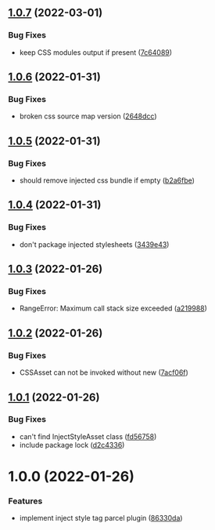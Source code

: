 ## [1.0.7](https://github.com/AndyOGo/parcel-plugin-inject-style-tag/compare/v1.0.6...v1.0.7) (2022-03-01)


### Bug Fixes

* keep CSS modules output if present ([7c64089](https://github.com/AndyOGo/parcel-plugin-inject-style-tag/commit/7c64089c7c64198e00cae0448cc6c56129f96068))

## [1.0.6](https://github.com/AndyOGo/parcel-plugin-inject-style-tag/compare/v1.0.5...v1.0.6) (2022-01-31)


### Bug Fixes

* broken css source map version ([2648dcc](https://github.com/AndyOGo/parcel-plugin-inject-style-tag/commit/2648dcc791b94335da1ed23f97fc9f9806961a59))

## [1.0.5](https://github.com/AndyOGo/parcel-plugin-inject-style-tag/compare/v1.0.4...v1.0.5) (2022-01-31)


### Bug Fixes

* should remove injected css bundle if empty ([b2a6fbe](https://github.com/AndyOGo/parcel-plugin-inject-style-tag/commit/b2a6fbeb67a08264c844a2af3db0ef85b33fa234))

## [1.0.4](https://github.com/AndyOGo/parcel-plugin-inject-style-tag/compare/v1.0.3...v1.0.4) (2022-01-31)


### Bug Fixes

* don't package injected stylesheets ([3439e43](https://github.com/AndyOGo/parcel-plugin-inject-style-tag/commit/3439e437fc41d3dad9f12edb99741b66baf9e801))

## [1.0.3](https://github.com/AndyOGo/parcel-plugin-inject-style-tag/compare/v1.0.2...v1.0.3) (2022-01-26)


### Bug Fixes

* RangeError: Maximum call stack size exceeded ([a219988](https://github.com/AndyOGo/parcel-plugin-inject-style-tag/commit/a2199880f6cffd8815cfeae4fe357eab91926542))

## [1.0.2](https://github.com/AndyOGo/parcel-plugin-inject-style-tag/compare/v1.0.1...v1.0.2) (2022-01-26)


### Bug Fixes

* CSSAsset can not be invoked without new ([7acf06f](https://github.com/AndyOGo/parcel-plugin-inject-style-tag/commit/7acf06f4531dd21a19a1a44e76532fffb631a098))

## [1.0.1](https://github.com/AndyOGo/parcel-plugin-inject-style-tag/compare/v1.0.0...v1.0.1) (2022-01-26)


### Bug Fixes

* can't find InjectStyleAsset class ([fd56758](https://github.com/AndyOGo/parcel-plugin-inject-style-tag/commit/fd567588e1c68f5262740556a0527a4273b4cda4))
* include package lock ([d2c4336](https://github.com/AndyOGo/parcel-plugin-inject-style-tag/commit/d2c4336eb6179b2a678a64c2e180f30b97931b91))

# 1.0.0 (2022-01-26)


### Features

* implement inject style tag parcel plugin ([86330da](https://github.com/AndyOGo/parcel-plugin-inject-style-tag/commit/86330da5350d3b55ea283db2bafdff8f755e23fc))
